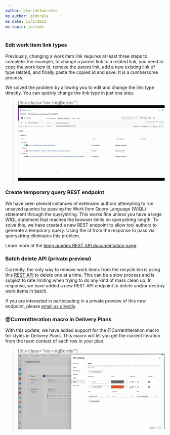 ```yaml
---
author: gloridelmorales
ms.author: glmorale
ms.date: 11/2/2022
ms.topic: include
---
```


### Edit work item link types

Previously, changing a work item link requires at least three steps to complete. For example, to change a parent link to a related link, you need to copy the work item id, remove the parent link, add a new existing link of type related, and finally paste the copied id and save. It is a cumbersome process.

We solved the problem by allowing you to edit and change the link type directly.  You can quickly change the link type in just one step.

> [!div class="mx-imgBorder"]
> ![Gif to demo edit work item link types.](../../media/212-boards-01.gif "gif to demo edit work item link types")

### Create temporary query REST endpoint

We have seen several instances of extension authors attempting to run unsaved queries by passing the Work Item Query Language (WIQL) statement through the querystring. This works fine unless you have a large WIQL statement that reaches the browser limits on querystring length. To solve this, we have created a new REST endpoint to allow tool authors to generate a temporary query. Using the id from the response to pass via querystring eliminates this problem.

Learn more at the [temp queries REST API documentation page](https://learn.microsoft.com/rest/api/azure/devops/wit/temp-queries/create?view=azure-devops-rest-7.1).

### Batch delete API (private preview)

Currently, the only way to remove work items from the recycle bin is using this [REST API](https://learn.microsoft.com/rest/api/azure/devops/wit/work-items/delete?view=azure-devops-rest-6.0&tabs=HTTP&viewFallbackFrom=azure-devops-rest-7.0) to delete one at a time. This can be a slow process and is subject to rate limiting when trying to do any kind of mass clean up. In response, we have added a new REST API endpoint to delete and/or destroy work items in batch.

If you are interested in participating in a private preview of this new endpoint, please [email us directly](mailto:dahellem@microsoft.com).

### @CurrentIteration macro in Delivery Plans

With this update, we have added support for the @CurrentIteration macro for styles in Delivery Plans. This macro will let you get the current iteration from the team context of each row in your plan.

> [!div class="mx-imgBorder"]
> ![Gif to demo CurrentIteration macro in Delivery Plans.](../../media/212-boards-02.gif "gif to demo CurrentIteration macro in Delivery Plans")